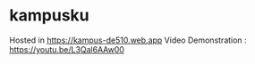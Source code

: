 # kampusku
Hosted in https://kampus-de510.web.app
Video Demonstration : https://youtu.be/L3Qal6AAw00
